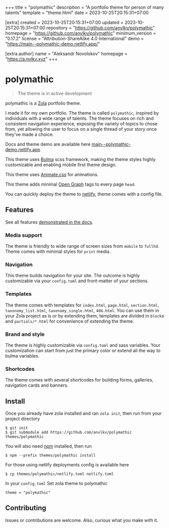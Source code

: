 
+++
title = "polymathic"
description = "A portfolio theme for person of many talents"
template = "theme.html"
date = 2023-10-25T20:15:31+07:00

[extra]
created = 2023-10-25T20:15:31+07:00
updated = 2023-10-25T20:15:31+07:00
repository = "https://github.com/anvlkv/polymathic"
homepage = "https://github.com/anvlkv/polymathic"
minimum_version = "0.17.2"
license = "Attribution-ShareAlike 4.0 International"
demo = "https://main--polymathic-demo.netlify.app/"

[extra.author]
name = "Aleksandr Novolokov"
homepage = "https://a.nvlkv.xyz"
+++        

# polymathic

> The theme is in active development

polymathic is a [Zola](https://www.getzola.org/) portfolio theme. 

I made it for my own portfolio. The theme is called `polymathic`, inspired by individuals with a wide range of talents. The theme focuses on rich and consistent navigation experience, exposing the variety of topics to chose from, yet allowing the user to focus on a single thread of your story once they've made a choice. 

Docs and theme demo are available here [main--polymathic-demo.netlify.app](https://main--polymathic-demo.netlify.app/) 

This theme uses [Bulma](https://bulma.io/) scss framework, making the theme styles highly customizable and enabling mobile first theme design.

This theme uses [Animate.css](https://animate.style) for animations.

This theme adds minimal [Open Graph](https://ogp.me/) tags to every page `head`.

You can quickly deploy the theme to [netlify](https://docs.netlify.com/site-deploys/create-deploys/), theme comes with a config file.

## Features

See all features [demonstrated in the docs](https://main--polymathic-demo.netlify.app/features). 

### Media support

The theme is friendly to wide range of screen sizes from `mobile` to `fullhd`. Theme comes with minimal styles for `print` media.

### Navigation

This theme builds navigation for your site. The outcome is highly customizable via your `config.toml` and front-matter of your sections.

### Templates

The theme comes with templates for `index.html`, `page.html`, `section.html`, `taxonomy_list.html`, `taxonomy_single.html`, `404.html`. You can use them in your Zola project as is or by extending them, templates are divided in `block`s and `partials/*.html` for convenience of extending the theme.

### Brand and style

The theme is highly customizable via `config.toml` and sass variables. Your customization can start from just the primary color or extend all the way to bulma variables.


### Shortcodes

The theme comes with several shortcodes for building forms, galleries, navigation cards and banners.

## Install

Once you already have zola installed and ran `zola init`, then run from your project directory

    $ git init
    $ git submodule add https://github.com/anvlkv/polymathic themes/polymathic

You will also need [npm](https://docs.npmjs.com/downloading-and-installing-node-js-and-npm) installed, then run

    $ npm --prefix themes/polymathic install

For those using netlify deployments config is available here

    $ cp themes/polymathic/netlify.toml netlify.toml

In your `config.toml` Set zola theme to polymathic

    theme = "polymathic"


## Contributing

Issues or contributions are welcome. Also, curious what you make with it.


        